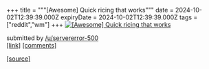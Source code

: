 +++
title = """[Awesome] Quick ricing that works"""
date = 2024-10-02T12:39:39.000Z
expiryDate = 2024-10-02T12:39:39.000Z
tags = ["reddit","wm"]
+++
[![[Awesome] Quick ricing that works](https://preview.redd.it/9abrhdtp8csd1.png?width=640&crop=smart&auto=webp&s=cd9fedc1f16e1ae5ea39b6d1e1cd630b5047bd93 "[Awesome] Quick ricing that works")](https://www.reddit.com/r/unixporn/comments/1fuf6x3/awesome_quick_ricing_that_works/)

submitted by [/u/servererror-500](https://www.reddit.com/user/servererror-500)  
[\[link\]](https://i.redd.it/9abrhdtp8csd1.png) [\[comments\]](https://www.reddit.com/r/unixporn/comments/1fuf6x3/awesome_quick_ricing_that_works/)

[[source]](https://www.reddit.com/r/unixporn/comments/1fuf6x3/awesome_quick_ricing_that_works/)
